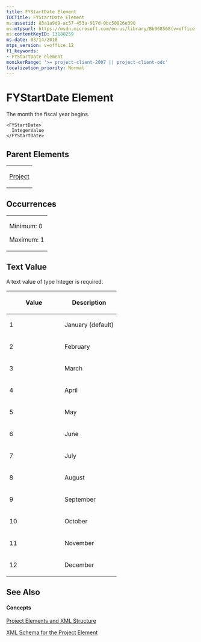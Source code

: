 ```yaml
---
title: FYStartDate Element
TOCTitle: FYStartDate Element
ms:assetid: 83a1a9d9-ac57-453a-917d-0bc50826e390
ms:mtpsurl: https://msdn.microsoft.com/en-us/library/Bb968568(v=office.12)
ms:contentKeyID: 13188259
ms.date: 03/14/2018
mtps_version: v=office.12
f1_keywords:
- FYStartDate element
monikerRange: '>= project-client-2007 || project-client-odc'
localization_priority: Normal
---
```


# FYStartDate Element




The month the fiscal year begins.

    <FYStartDate>
      IntegerValue
    </FYStartDate>

## Parent Elements

<table>
<colgroup>
<col style="width: 100%" />
</colgroup>
<tbody>
<tr class="odd">
<td><p><a href="project-element.md">Project</a></p></td>
</tr>
</tbody>
</table>

## Occurrences

<table>
<colgroup>
<col style="width: 100%" />
</colgroup>
<tbody>
<tr class="odd">
<td><p>Minimum: 0</p>
<p>Maximum: 1</p></td>
</tr>
</tbody>
</table>

## Text Value

A text value of type Integer is required.

<table>
<colgroup>
<col style="width: 50%" />
<col style="width: 50%" />
</colgroup>
<thead>
<tr class="header">
<th><p>Value</p></th>
<th><p>Description</p></th>
</tr>
</thead>
<tbody>
<tr class="odd">
<td><p>1</p></td>
<td><p>January (default)</p></td>
</tr>
<tr class="even">
<td><p>2</p></td>
<td><p>February</p></td>
</tr>
<tr class="odd">
<td><p>3</p></td>
<td><p>March</p></td>
</tr>
<tr class="even">
<td><p>4</p></td>
<td><p>April</p></td>
</tr>
<tr class="odd">
<td><p>5</p></td>
<td><p>May</p></td>
</tr>
<tr class="even">
<td><p>6</p></td>
<td><p>June</p></td>
</tr>
<tr class="odd">
<td><p>7</p></td>
<td><p>July</p></td>
</tr>
<tr class="even">
<td><p>8</p></td>
<td><p>August</p></td>
</tr>
<tr class="odd">
<td><p>9</p></td>
<td><p>September</p></td>
</tr>
<tr class="even">
<td><p>10</p></td>
<td><p>October</p></td>
</tr>
<tr class="odd">
<td><p>11</p></td>
<td><p>November</p></td>
</tr>
<tr class="even">
<td><p>12</p></td>
<td><p>December</p></td>
</tr>
</tbody>
</table>

## See Also

#### Concepts

[Project Elements and XML Structure](project-elements-and-xml-structure.md)

[XML Schema for the Project Element](xml-schema-for-the-project-element.md)

